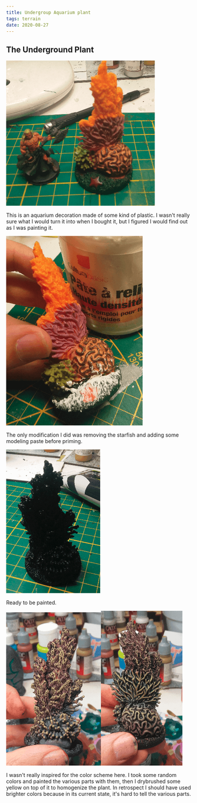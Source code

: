 ```yaml
---
title: Undergroup Aquarium plant
tags: terrain
date: 2020-08-27
---
```


## The Underground Plant

![image-20200723145253617](image-20200723145253617.png)

This is an aquarium decoration made of some kind of plastic. I wasn't really sure what I would turn it into when I bought it, but I figured I would find out as I was painting it.

![image-20200723150039436](image-20200723150039436.png)

The only modification I did was removing the starfish and adding some modeling paste before priming.

![image-20200730004946909](image-20200730004946909.png)

Ready to be painted.

![image-20200730010734108](image-20200730010734108.png)![image-20200730010739816](image-20200730010739816.png)



I wasn't really inspired for the color scheme here. I took some random colors and painted the various parts with them, then I drybrushed some yellow on top of it to homogenize the plant. In retrospect I should have used brighter colors because in its current state, it's hard to tell the various parts. 